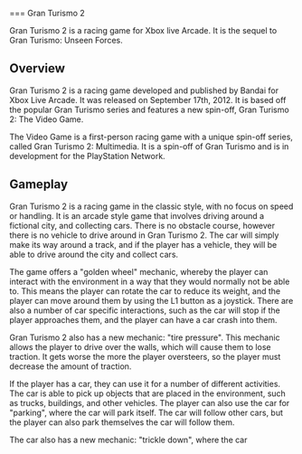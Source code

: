 
===
Gran Turismo 2

Gran Turismo 2 is a racing game for Xbox live Arcade. It is the sequel to Gran Turismo: Unseen Forces.

## Overview

Gran Turismo 2 is a racing game developed and published by Bandai for Xbox Live Arcade. It was released on September 17th, 2012. It is based off the popular Gran Turismo series and features a new spin-off, Gran Turismo 2: The Video Game.

The Video Game is a first-person racing game with a unique spin-off series, called Gran Turismo 2: Multimedia. It is a spin-off of Gran Turismo and is in development for the PlayStation Network.

## Gameplay

Gran Turismo 2 is a racing game in the classic style, with no focus on speed or handling. It is an arcade style game that involves driving around a fictional city, and collecting cars. There is no obstacle course, however there is no vehicle to drive around in Gran Turismo 2. The car will simply make its way around a track, and if the player has a vehicle, they will be able to drive around the city and collect cars.

The game offers a "golden wheel" mechanic, whereby the player can interact with the environment in a way that they would normally not be able to. This means the player can rotate the car to reduce its weight, and the player can move around them by using the L1 button as a joystick. There are also a number of car specific interactions, such as the car will stop if the player approaches them, and the player can have a car crash into them.

Gran Turismo 2 also has a new mechanic: "tire pressure". This mechanic allows the player to drive over the walls, which will cause them to lose traction. It gets worse the more the player oversteers, so the player must decrease the amount of traction.

If the player has a car, they can use it for a number of different activities. The car is able to pick up objects that are placed in the environment, such as trucks, buildings, and other vehicles. The player can also use the car for "parking", where the car will park itself. The car will follow other cars, but the player can also park themselves the car will follow them.

The car also has a new mechanic: "trickle down", where the car

